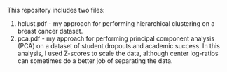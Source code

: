 This repository includes two files:
1. hclust.pdf - my approach for performing hierarchical clustering on a breast cancer dataset.
2. pca.pdf - my approach for performing principal component analysis (PCA) on a dataset of student dropouts and academic success.  In this analysis, I used Z-scores to scale the data, although center log-ratios can sometimes do a better job of separating the data.
